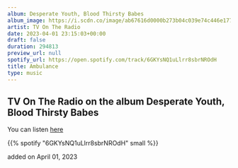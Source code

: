 ```yaml
---
album: Desperate Youth, Blood Thirsty Babes
album_image: https://i.scdn.co/image/ab67616d0000b273b04c039e74c446e17740e23e
artist: TV On The Radio
date: 2023-04-01 23:15:03+00:00
draft: false
duration: 294813
preview_url: null
spotify_url: https://open.spotify.com/track/6GKYsNQ1uLlrr8sbrNROdH
title: Ambulance
type: music
---
```



## TV On The Radio on the album Desperate Youth, Blood Thirsty Babes

You can listen [here](https://open.spotify.com/track/6GKYsNQ1uLlrr8sbrNROdH)

{{% spotify "6GKYsNQ1uLlrr8sbrNROdH" small %}}

added on April 01, 2023